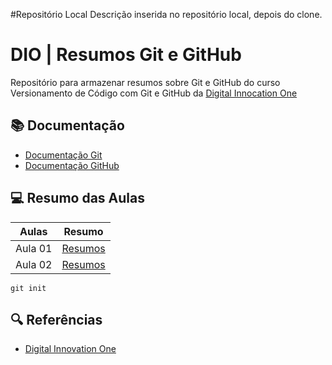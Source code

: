 #Repositório Local
Descrição inserida no repositório local, depois do clone.
# DIO | Resumos Git e GitHub

Repositório para armazenar resumos sobre Git e GitHub do curso Versionamento de Código com Git e GitHub da [Digital Innocation One](https://web.dio.me/course/versionamento-de-codigo-com-git-e-github/learning/599dd3dd-d189-474f-a55c-22f37b4472da?back=/track/coding-future-gft-desenvolvimento-java-com-ia&tab=undefined&moduleId=undefined)  

## 📚 Documentação
- [Documentação Git](https://git-scm.com/doc)
- [Documentação GitHub](https://docs.github.com/pt)

## 💻 Resumo das Aulas
| Aulas | Resumo |
| ----- | ------- |
| Aula 01 | [Resumos]() |
| Aula 02 | [Resumos]() |

```
git init
```
## 🔍 Referências
- [Digital Innovation One]()
